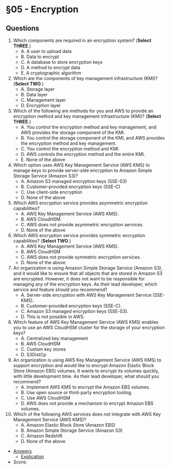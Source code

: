 # §05 - Encryption

## Questions
1. Which components are required in an encryption system? (**Select THREE**.)
    * A. A user to upload data
    * B. Data to encrypt
    * C. A database to store encryption keys
    * D. A method to encrypt data
    * E. A cryptographic algorithm
2. Which are the components of key management infrastructure (KMI)? (**Select TWO**.)
    * A. Storage layer
    * B. Data layer
    * C. Management layer
    * D. Encryption layer
3. Which of the following are methods for you and AWS to provide an encryption method and
key management infrastructure (KMI)? (**Select THREE**.)
    * A. You control the encryption method and key management, and AWS provides the
storage component of the KMI.
    * B. You control the storage component of the KMI, and AWS provides the encryption
method and key management.
    * C. You control the encryption method and KMI.
    * D. AWS controls the encryption method and the entire KMI.
    * E. None of the above
4. Which option uses AWS Key Management Service (AWS KMS) to manage keys to provide
server-side encryption to Amazon Simple Storage Service (Amazon S3)?
    * A. Amazon S3 managed encryption keys (SSE-S3)
    * B. Customer-provided encryption keys (SSE-C)
    * C. Use client-side encryption
    * D. None of the above
5. Which AWS encryption service provides asymmetric encryption capabilities?
    * A. AWS Key Management Service (AWS KMS).
    * B. AWS CloudHSM.
    * C. AWS does not provide asymmetric encryption services.
    * D. None of the above
6. Which AWS encryption service provides symmetric encryption capabilities? (**Select TWO**.)
    * A. AWS Key Management Service (AWS KMS).
    * B. AWS CloudHSM
    * C. AWS does not provide symmetric encryption services.
    * D. None of the above
7. An organization is using Amazon Simple Storage Service (Amazon S3), and it would like
to ensure that all objects that are stored in Amazon S3 are encrypted. However, it does not
want to be responsible for managing any of the encryption keys. As their lead developer,
which service and feature should you recommend?
    * A. Server-side encryption with AWS Key Management Service (SSE-KMS).
    * B. Customer-provided encryption keys (SSE-C).
    * C. Amazon S3 managed encryption keys (SSE-S3).
    * D. This is not possible in AWS.
8. Which feature of AWS Key Management Service (AWS KMS) enables you to use an AWS
CloudHSM cluster for the storage of your encryption keys?
    * A. Centralized key management
    * B. AWS CloudHSM
    * C. Custom key stores
    * D. S3DistCp
9. An organization is using AWS Key Management Service (AWS KMS) to support encryption
and would like to encrypt Amazon Elastic Block Store (Amazon EBS) volumes. It wants
to encrypt its volumes quickly, with little development time. As their lead developer, what
should you recommend?
    * A. Implement AWS KMS to encrypt the Amazon EBS volumes.
    * B. Use open source or third-party encryption tooling.
    * C. Use AWS CloudHSM
    * D. AWS does not provide a mechanism to encrypt Amazon EBS volumes.
10. Which of the following AWS services does not integrate with AWS Key Management
Service (AWS KMS)?
    * A. Amazon Elastic Block Store (Amazon EBS)
    * B. Amazon Simple Storage Service (Amazon S3)
    * C. Amazon Redshift
    * D. None of the above
* [Answers]()
   * [Explication]()
* Score: 
